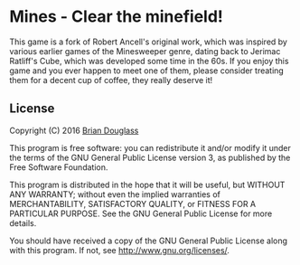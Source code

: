 # Mines - Clear the minefield!

This game is a fork of Robert Ancell's original work, which was inspired by various earlier games of the Minesweeper genre, dating back to Jerimac Ratliff's Cube, which was developed some time in the 60s. If you enjoy this game and you ever happen to meet one of them, please consider treating them for a decent cup of coffee, they really deserve it!

## License

Copyright (C) 2016 [Brian Douglass](http://bhdouglass.com/)

This program is free software: you can redistribute it and/or modify it under the terms of the GNU General Public License version 3, as published
by the Free Software Foundation.

This program is distributed in the hope that it will be useful, but WITHOUT ANY WARRANTY; without even the implied warranties of MERCHANTABILITY, SATISFACTORY QUALITY, or FITNESS FOR A PARTICULAR PURPOSE.  See the GNU General Public License for more details.

You should have received a copy of the GNU General Public License along with this program.  If not, see <http://www.gnu.org/licenses/>.
